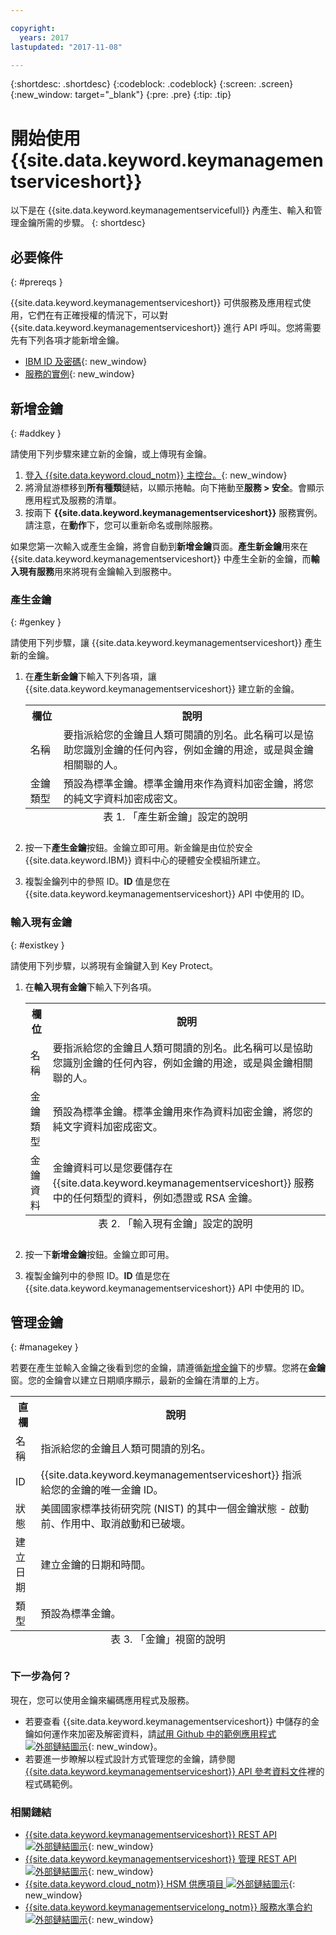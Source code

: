 ```yaml
---

copyright:
  years: 2017
lastupdated: "2017-11-08"

---
```


{:shortdesc: .shortdesc}
{:codeblock: .codeblock}
{:screen: .screen}
{:new_window: target="_blank"}
{:pre: .pre}
{:tip: .tip}

# 開始使用 {{site.data.keyword.keymanagementserviceshort}}

以下是在 {{site.data.keyword.keymanagementservicefull}} 內產生、輸入和管理金鑰所需的步驟。
{: shortdesc}

## 必要條件
{: #prereqs }

{{site.data.keyword.keymanagementserviceshort}} 可供服務及應用程式使用，它們在有正確授權的情況下，可以對 {{site.data.keyword.keymanagementserviceshort}} 進行 API 呼叫。您將需要先有下列各項才能新增金鑰。
- [IBM ID 及密碼](https://console.bluemix.net/docs/admin/adminpublic.html#signing-up-for-bluemix){: new_window}
- [服務的實例](https://console.ng.bluemix.net/catalog/services/key-protect/?taxonomyNavigation=apps){: new_window}

## 新增金鑰
{: #addkey }

請使用下列步驟來建立新的金鑰，或上傳現有金鑰。

1. [登入 {{site.data.keyword.cloud_notm}} 主控台。](https://console.bluemix.net/catalog){: new_window}
2. 將滑鼠游標移到**所有種類**鏈結，以顯示捲軸。向下捲動至**服務 > 安全**。會顯示應用程式及服務的清單。
3. 按兩下 **{{site.data.keyword.keymanagementserviceshort}}** 服務實例。請注意，在**動作**下，您可以重新命名或刪除服務。

如果您第一次輸入或產生金鑰，將會自動到**新增金鑰**頁面。**產生新金鑰**用來在 {{site.data.keyword.keymanagementserviceshort}} 中產生全新的金鑰，而**輸入現有服務**用來將現有金鑰輸入到服務中。

### 產生金鑰
{: #genkey }

請使用下列步驟，讓 {{site.data.keyword.keymanagementserviceshort}} 產生新的金鑰。

1. 在**產生新金鑰**下輸入下列各項，讓 {{site.data.keyword.keymanagementserviceshort}} 建立新的金鑰。
    <table>
      <tr>
        <th>欄位</th>
        <th>說明</th>
      </tr>
      <tr>
        <td>名稱</td>
        <td>要指派給您的金鑰且人類可閱讀的別名。此名稱可以是協助您識別金鑰的任何內容，例如金鑰的用途，或是與金鑰相關聯的人。</td>
      </tr>
      <tr>
        <td>金鑰類型</td>
        <td>預設為標準金鑰。標準金鑰用來作為資料加密金鑰，將您的純文字資料加密成密文。</td>
      </tr>
        <caption style="caption-side:bottom;">表 1. 「產生新金鑰」設定的說明</caption>
    </table>

2. 按一下**產生金鑰**按鈕。金鑰立即可用。新金鑰是由位於安全 {{site.data.keyword.IBM}} 資料中心的硬體安全模組所建立。
3. 複製金鑰列中的參照 ID。**ID** 值是您在 {{site.data.keyword.keymanagementserviceshort}} API 中使用的 ID。

### 輸入現有金鑰
{: #existkey }

請使用下列步驟，以將現有金鑰鍵入到 Key Protect。

1. 在**輸入現有金鑰**下輸入下列各項。
    <table>
      <tr>
        <th>欄位</th>
        <th>說明</th>
      </tr>
      <tr>
        <td>名稱</td>
        <td>要指派給您的金鑰且人類可閱讀的別名。此名稱可以是協助您識別金鑰的任何內容，例如金鑰的用途，或是與金鑰相關聯的人。</td>
      </tr>
      <tr>
        <td>金鑰類型</td>
        <td>預設為標準金鑰。標準金鑰用來作為資料加密金鑰，將您的純文字資料加密成密文。</td>
      </tr>
      <tr>
        <td>金鑰資料</td>
        <td>金鑰資料可以是您要儲存在 {{site.data.keyword.keymanagementserviceshort}} 服務中的任何類型的資料，例如憑證或 RSA 金鑰。</td>
      </tr>
        <caption style="caption-side:bottom;">表 2. 「輸入現有金鑰」設定的說明</caption>
    </table>

2. 按一下**新增金鑰**按鈕。金鑰立即可用。
3. 複製金鑰列中的參照 ID。**ID** 值是您在 {{site.data.keyword.keymanagementserviceshort}} API 中使用的 ID。

## 管理金鑰
{: #managekey }

若要在產生並輸入金鑰之後看到您的金鑰，請遵循[新增金鑰](index.html#addkey)下的步驟。您將在**金鑰**窗。您的金鑰會以建立日期順序顯示，最新的金鑰在清單的上方。
<table>
      <tr>
        <th>直欄</th>
        <th>說明</th>
      </tr>
      <tr>
        <td>名稱</td>
        <td>指派給您的金鑰且人類可閱讀的別名。</td>
      </tr>
      <tr>
        <td>ID</td>
        <td>{{site.data.keyword.keymanagementserviceshort}} 指派給您的金鑰的唯一金鑰 ID。</td>
      </tr>
      <tr>
        <td>狀態</td>
        <td>美國國家標準技術研究院 (NIST) 的其中一個金鑰狀態 - 啟動前、作用中、取消啟動和已破壞。<td>
      </tr>
      <tr>
        <td>建立日期</td>
        <td>建立金鑰的日期和時間。</td>
      </tr>
      <tr>
        <td>類型</td>
        <td>預設為標準金鑰。</td>
      </tr>
      <caption style="caption-side:bottom;">表 3. 「金鑰」視窗的說明</caption>
    </table>

### 下一步為何？

現在，您可以使用金鑰來編碼應用程式及服務。

- 若要查看 {{site.data.keyword.keymanagementserviceshort}} 中儲存的金鑰如何運作來加密及解密資料，請[試用 Github 中的範例應用程式 ![外部鏈結圖示](../../icons/launch-glyph.svg "外部鏈結圖示")](https://github.com/IBM-Bluemix/key-protect-helloworld-python){: new_window}。
- 若要進一步瞭解以程式設計方式管理您的金鑰，請參閱 [{{site.data.keyword.keymanagementserviceshort}} API 參考資料文件](https://console.ng.bluemix.net/apidocs/639)裡的程式碼範例。

### 相關鏈結

- [{{site.data.keyword.keymanagementserviceshort}} REST API ![外部鏈結圖示](../../icons/launch-glyph.svg "外部鏈結圖示")](https://console.ng.bluemix.net/apidocs/639){: new_window}
- [{{site.data.keyword.keymanagementserviceshort}} 管理 REST API ![外部鏈結圖示](../../icons/launch-glyph.svg "外部鏈結圖示")](https://docs-admin-keyprotect.ng.bluemix.net/){: new_window}
- [{{site.data.keyword.cloud_notm}} HSM 供應項目 ![外部鏈結圖示](../../icons/launch-glyph.svg "外部鏈結圖示")](http://www.softlayer.com/ibm-cloud-hsm){: new_window}
- [{{site.data.keyword.keymanagementservicelong_notm}} 服務水準合約 ![外部鏈結圖示](../../icons/launch-glyph.svg "外部鏈結圖示")](http://www-03.ibm.com/software/sla/sladb.nsf/sla/bm-7603-01){: new_window}
